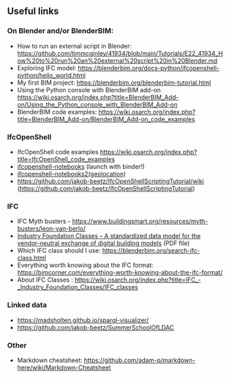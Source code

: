 ##  Useful links
### On Blender and/or BlenderBIM:
- How to run an external script in Blender: https://github.com/timmcginley/41934/blob/main/Tutorials/E22_41934_How%20to%20run%20an%20external%20script%20in%20Blender.md
- Exploring IFC model: https://blenderbim.org/docs-python/ifcopenshell-python/hello_world.html
- My first BIM project: https://blenderbim.org/blenderbim-tutorial.html
- Using the Python console with BlenderBIM add-on https://wiki.osarch.org/index.php?title=BlenderBIM_Add-on/Using_the_Python_console_with_BlenderBIM_Add-on
- BlenderBIM code examples: https://wiki.osarch.org/index.php?title=BlenderBIM_Add-on/BlenderBIM_Add-on_code_examples
### IfcOpenShell
- IfcOpenShell code examples https://wiki.osarch.org/index.php?title=IfcOpenShell_code_examples
- [ifcopenshell-notebooks](https://github.com/jakob-beetz/ifcopenshell-notebooks) (launch with binder!)
- [ifcopenshell-notebooks2(geolocation)](https://github.com/vulevukusej/Jupyter-IfcOpenShell)
- https://github.com/jakob-beetz/IfcOpenShellScriptingTutorial/wiki (https://github.com/jakob-beetz/IfcOpenShellScriptingTutorial)
### IFC
- IFC Myth busters - https://www.buildingsmart.org/resources/myth-busters/leon-van-berlo/ 
- [Industry Foundation Classes – A standardized data model for the vendor-neutral exchange of digital building models](https://publications.cms.bgu.tum.de/books/bim_2018/06_IFC_07.pdf) (PDF file)
- Which IFC class should I use: https://blenderbim.org/search-ifc-class.html
- Everything worth knowing about the IFC format: https://bimcorner.com/everything-worth-knowing-about-the-ifc-format/
- About IFC Classes : https://wiki.osarch.org/index.php?title=IFC_-_Industry_Foundation_Classes/IFC_classes
### Linked data
- https://madsholten.github.io/sparql-visualizer/
- https://github.com/jakob-beetz/SummerSchoolOfLDAC

### Other
- Markdown cheatsheet: https://github.com/adam-p/markdown-here/wiki/Markdown-Cheatsheet

